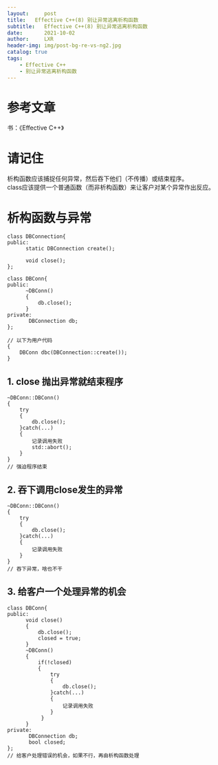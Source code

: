 ```yaml
---
layout:     post
title:   Effective C++(8) 别让异常逃离析构函数 
subtitle:   Effective C++(8) 别让异常逃离析构函数 
date:       2021-10-02
author:     LXR
header-img: img/post-bg-re-vs-ng2.jpg
catalog: true
tags:
    - Effective C++
    - 别让异常逃离析构函数
---
```


# 参考文章
书：《Effective C++》

# 请记住
析构函数应该捕捉任何异常，然后吞下他们（不传播）或结束程序。  
class应该提供一个普通函数（而非析构函数）来让客户对某个异常作出反应。  

# 析构函数与异常
```
class DBConnection{
public:
      static DBConnection create();
      
      void close();
};

class DBConn{
public:
      ~DBConn()
      {
          db.close();
      }
private:
       DBConnection db;
};

// 以下为用户代码
{
    DBConn dbc(DBConnection::create());
}
```

## 1. close 抛出异常就结束程序
```
~DBConn::DBConn()
{
    try
    {
        db.close();
    }catch(...)
    {
        记录调用失败
        std::abort();
    }
}
// 强迫程序结束
```

## 2. 吞下调用close发生的异常
```
~DBConn::DBConn()
{
    try
    {
        db.close();
    }catch(...)
    {
        记录调用失败
    }
}
// 吞下异常，啥也不干
```

## 3. 给客户一个处理异常的机会
```
class DBConn{
public:
      void close()
      {
          db.close();
          closed = true;
      }
      ~DBConn()
      {
          if(!closed)
          {
              try
              {
                  db.close();
              }catch(...)
              {
                  记录调用失败
              }
           }
      }
private:
       DBConnection db;
       bool closed;
};
// 给客户处理错误的机会，如果不行，再由析构函数处理
```
